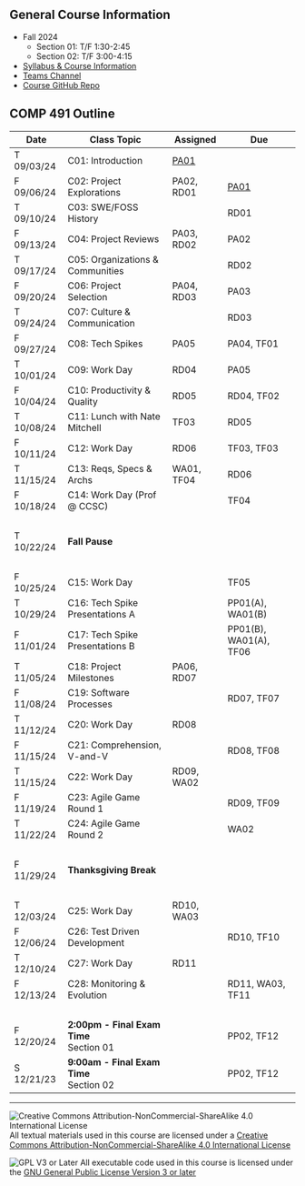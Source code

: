 ## General Course Information
- Fall 2024
  - Section 01: T/F 1:30-2:45
  - Section 02: T/F 3:00-4:15
- [Syllabus & Course Information](syllabus.md)
- [Teams Channel](https://teams.microsoft.com/l/channel/19%3A-1uR4ivDg6_k9S4WyrEMTUIqtD354ITbOwemrp2StH41%40thread.tacv2/?groupId=77db645e-4c62-4b92-9856-48c18355f96d&tenantId=)
- [Course GitHub Repo](https://github.com/Dickinson-COMP-491-492/AY24-25)

## COMP 491 Outline

Date            | Class Topic                      | Assigned    | Due
----------------|----------------------------------|-------------|-------------------
T 09/03/24      | C01: Introduction                | [PA01]      |
F 09/06/24      | C02: Project Explorations        | PA02, RD01  | [PA01] 
T 09/10/24      | C03: SWE/FOSS History            |             | RD01
F 09/13/24      | C04: Project Reviews             | PA03, RD02  | PA02
T 09/17/24      | C05: Organizations & Communities |             | RD02
F 09/20/24      | C06: Project Selection           | PA04, RD03  | PA03
T 09/24/24      | C07: Culture & Communication     |             | RD03
F 09/27/24      | C08: Tech Spikes                 | PA05        | PA04, TF01
T 10/01/24      | C09: Work Day                    | RD04        | PA05
F 10/04/24      | C10: Productivity & Quality      | RD05        | RD04, TF02
T 10/08/24      | C11: Lunch with Nate Mitchell    | TF03        | RD05
F 10/11/24      | C12: Work Day                    | RD06        | TF03, TF03
T 11/15/24      | C13: Reqs, Specs & Archs         | WA01, TF04  | RD06
F 10/18/24      | C14: Work Day (Prof @ CCSC)      |             | TF04
&nbsp;          |                                  |             | 
T 10/22/24      | **Fall Pause**                   |             |
&nbsp;          |                                  |             |
F 10/25/24      | C15: Work Day                    |             | TF05
T 10/29/24      | C16: Tech Spike Presentations A  |             | PP01(A), WA01(B)
F 11/01/24      | C17: Tech Spike Presentations B  |             | PP01(B), WA01(A), TF06
T 11/05/24      | C18: Project Milestones          | PA06, RD07  |
F 11/08/24      | C19: Software Processes          |             | RD07, TF07
T 11/12/24      | C20: Work Day                    | RD08        | 
F 11/15/24      | C21: Comprehension, V-and-V      |             | RD08, TF08
T 11/15/24      | C22: Work Day                    | RD09, WA02  | 
F 11/19/24      | C23: Agile Game Round 1          |             | RD09, TF09
T 11/22/24      | C24: Agile Game Round 2          |             | WA02
&nbsp;          |
F 11/29/24      | **Thanksgiving Break**
&nbsp;          |
T 12/03/24      | C25:  Work Day                   | RD10, WA03  |
F 12/06/24      | C26:  Test Driven Development    |             | RD10, TF10
T 12/10/24      | C27:  Work Day                   | RD11        | 
F 12/13/24      | C28:  Monitoring & Evolution     |             | RD11, WA03, TF11
&nbsp;          |
F 12/20/24      | **2:00pm - Final Exam Time**<br>Section 01 |   | PP02, TF12
S 12/21/23      | **9:00am - Final Exam Time**<br>Section 02 |   | PP02, TF12


[PA01]: assignments/PA01-CourseTools (PA01 - Course Tools)

---

![Creative Commons Attribution-NonCommercial-ShareAlike 4.0 International License](https://i.creativecommons.org/l/by-nc-sa/4.0/88x31.png "Creative Commons Attribution-NonCommercial-ShareAlike 4.0 International License") All textual materials used in this course are licensed under a [Creative Commons Attribution-NonCommercial-ShareAlike 4.0 International License](http://creativecommons.org/licenses/by-nc-sa/4.0/)

![GPL V3 or Later](https://www.gnu.org/graphics/gplv3-or-later-sm.png "GPL V3 or later") All executable code used in this course is licensed under the [GNU General Public License Version 3 or later](https://www.gnu.org/licenses/gpl.txt)
